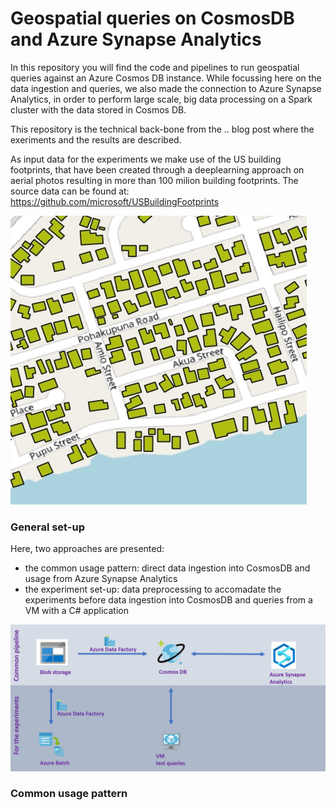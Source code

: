 

# Geospatial queries on CosmosDB and Azure Synapse Analytics

In this repository you will find the code and pipelines to run geospatial queries against an Azure Cosmos DB instance. While focussing here on the data ingestion and queries, we also made the connection to Azure Synapse Analytics, in order to perform large scale, big data processing on a Spark cluster with the data stored in Cosmos DB.

This repository is the technical back-bone from the .. blog post where the exeriments and the results are described.

As input data for the experiments we make use of the US building footprints, that have been created through a deeplearning approach on aerial photos resulting in more than 100 milion building footprints. The source data can be found at: https://github.com/microsoft/USBuildingFootprints 

![Image of Project](/img/footprints.jpg)


### General set-up

Here, two approaches are presented:
- the common usage pattern: direct data ingestion into CosmosDB and usage from Azure Synapse Analytics
- the experiment set-up: data preprocessing to accomadate the experiments before data ingestion into CosmosDB and queries from a VM with a C# application

![Set-up of Project](/img/Architecture.jpg)


### Common usage pattern



